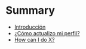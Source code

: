 # Summary

* [Introducción](README.md)
* [¿Cómo actualizo mi perfil?](/first-question.md)
* [How can I do X?](second-question.md)



